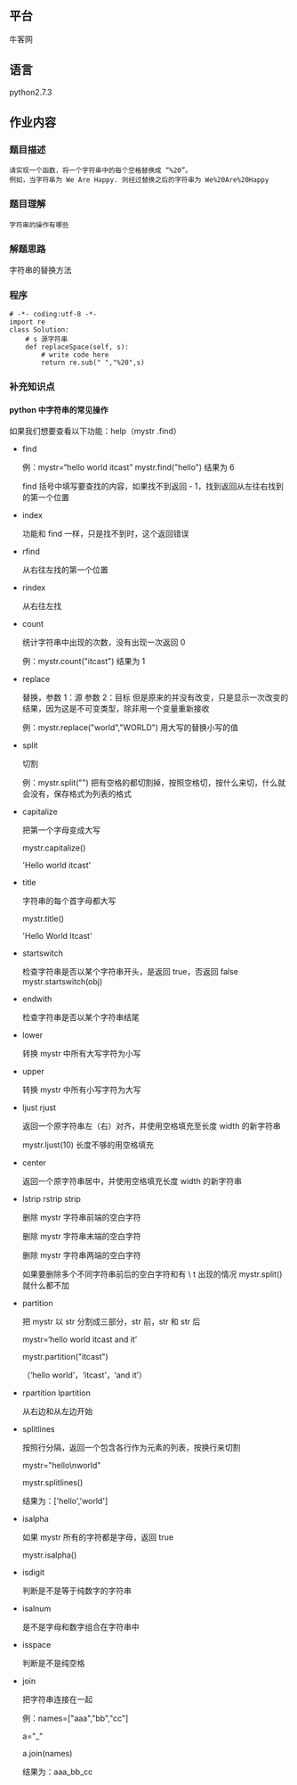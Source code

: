 ## 平台
牛客网

## 语言
python2.7.3

## 作业内容

### 题目描述
    请实现一个函数，将一个字符串中的每个空格替换成 “%20”。
    例如，当字符串为 We Are Happy. 则经过替换之后的字符串为 We%20Are%20Happy    
    
### 题目理解
    字符串的操作有哪些
    



### 解题思路
字符串的替换方法


### 程序
    # -*- coding:utf-8 -*-
    import re
    class Solution:
        # s 源字符串
        def replaceSpace(self, s):
            # write code here
            return re.sub(" ","%20",s)


### 补充知识点
#### python 中字符串的常见操作
如果我们想要查看以下功能：help（mystr .find）

* find

    例：mystr=“hello world itcast”  mystr.find("hello")  结果为 6

    find 括号中填写要查找的内容，如果找不到返回 - 1，找到返回从左往右找到的第一个位置

* index

    功能和 find 一样，只是找不到时，这个返回错误

* rfind

    从右往左找的第一个位置

* rindex

    从右往左找

* count

    统计字符串中出现的次数，没有出现一次返回 0

    例：mystr.count("itcast") 结果为 1

* replace

    替换，参数 1：源  参数 2：目标  但是原来的并没有改变，只是显示一次改变的结果，因为这是不可变类型，除非用一个变量重新接收

    例：mystr.replace("world","WORLD") 用大写的替换小写的值

* split

    切割

    例：mystr.split("") 把有空格的都切割掉，按照空格切，按什么来切，什么就会没有，保存格式为列表的格式

* capitalize

    把第一个字母变成大写

    mystr.capitalize()

    'Hello world itcast'

* title

    字符串的每个首字母都大写

    mystr.title()

    'Hello World Itcast'

* startswitch

    检查字符串是否以某个字符串开头，是返回 true，否返回 false  mystr.startswitch(obj)

* endwith

    检查字符串是否以某个字符串结尾

* lower

    转换 mystr 中所有大写字符为小写

* upper

    转换 mystr 中所有小写字符为大写

* ljust  rjust

    返回一个原字符串左（右）对齐，并使用空格填充至长度 width 的新字符串

    mystr.ljust(10) 长度不够的用空格填充

* center

    返回一个原字符串居中，并使用空格填充长度 width 的新字符串

* lstrip rstrip strip

    删除 mystr 字符串前端的空白字符
    
    删除 mystr 字符串末端的空白字符
    
    删除 mystr 字符串两端的空白字符
       
    如果要删除多个不同字符串前后的空白字符和有 \ t 出现的情况 mystr.split() 就什么都不加

* partition

    把 mystr 以 str 分割成三部分，str 前，str 和 str 后
    
    mystr=‘hello world itcast and it’
    
    mystr.partition("itcast")
    
    （‘hello world’，‘itcast’，‘and it’）

* rpartition lpartition

    从右边和从左边开始

* splitlines
    
    按照行分隔，返回一个包含各行作为元素的列表，按换行来切割
    
    mystr="hello\nworld"
    
    mystr.splitlines()
    
    结果为：['hello','world']

* isalpha

    如果 mystr 所有的字符都是字母，返回 true
    
    mystr.isalpha()

* isdigit

    判断是不是等于纯数字的字符串

* isalnum

    是不是字母和数字组合在字符串中

* isspace

    判断是不是纯空格

* join

    把字符串连接在一起

    例：names=["aaa","bb","cc"]

    a="_"

    a.join(names)

    结果为：aaa_bb_cc


